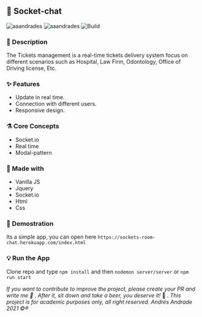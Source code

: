 ## :rocket: Socket-chat

![aaandrades](https://img.shields.io/badge/-Frontend-orange)
![aaandrades](https://img.shields.io/badge/-Backend-blue)
![Build](https://img.shields.io/badge/-Working-brightgreen)

### :memo: Description
The Tickets management is a real-time tickets delivery system focus on different scenarios such as Hospital, Law Firm, Odontology, Office of Driving license, Etc.

### :sparkles: Features
- Update in real time.
- Connection with different users.
- Responsive design.
### :alembic: Core Concepts

- Socket.io
- Real time
- Modal-pattern
### :construction: Made with
- Vanilla JS
- Jquery
- Socket.io
- Html
- Css

### :hammer: Demostration
Its a simple app, you can open here ```https://sockets-room-chat.herokuapp.com/index.html```

### :bulb: Run the App
Clone repo and type ```npm install``` and then ```nodemon server/server``` or ```npm run start```

*If you want to contribute to improve the project, please create your PR and write me :speech_balloon: . After it, sit down and take a beer, you deserve it!* :beers: .
*This project is for academic purposes only, all right reserved. Andrés Andrade 2021 :copyright::registered:*
